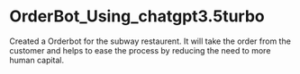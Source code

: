 # OrderBot_Using_chatgpt3.5turbo
Created a Orderbot for the subway restaurent. It will take the order from the customer and helps to ease the process by reducing the need to more human capital.
